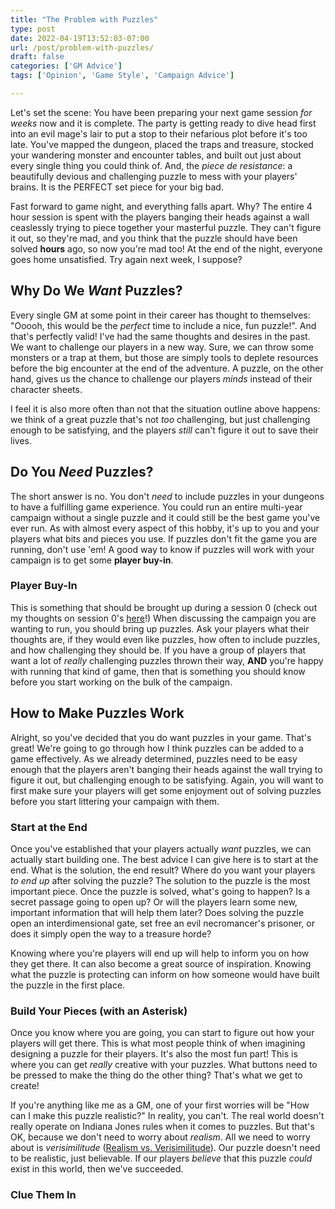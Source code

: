 ```yaml
---
title: "The Problem with Puzzles"
type: post
date: 2022-04-19T13:52:03-07:00
url: /post/problem-with-puzzles/
draft: false
categories: ['GM Advice']
tags: ['Opinion', 'Game Style', 'Campaign Advice'] 

---
```


Let's set the scene: You have been preparing your next game session *for weeks* now and it is complete. The party is getting ready to dive head first into an evil mage's lair to put a stop to their nefarious plot before it's too late. You've mapped the dungeon, placed the traps and treasure, stocked your wandering monster and encounter tables, and built out just about every single thing you could think of. And, the *piece de resistance*: a beautifully devious and challenging puzzle to mess with your players' brains. It is the PERFECT set piece for your big bad.

Fast forward to game night, and everything falls apart. Why? The entire 4 hour session is spent with the players banging their heads against a wall ceaslessly trying to piece together your masterful puzzle. They can't figure it out, so they're mad, and you think that the puzzle should have been solved **hours** ago, so now you're mad too! At the end of the night, everyone goes home unsatisfied. Try again next week, I suppose?

## Why Do We *Want* Puzzles?
Every single GM at some point in their career has thought to themselves: "Ooooh, this would be the *perfect* time to include a nice, fun puzzle!". And that's perfectly valid! I've had the same thoughts and desires in the past. We want to challenge our players in a new way. Sure, we can throw some monsters or a trap at them, but those are simply tools to deplete resources before the big encounter at the end of the adventure. A puzzle, on the other hand, gives us the chance to challenge our players *minds* instead of their character sheets.

I feel it is also more often than not that the situation outline above happens: we think of a great puzzle that's not *too* challenging, but just challenging enough to be satisfying, and the players *still* can't figure it out to save their lives. 

## Do You *Need* Puzzles?
The short answer is no. You don't *need* to include puzzles in your dungeons to have a fulfilling game experience. You could run an entire multi-year campaign without a single puzzle and it could still be the best game you've ever run. As with almost every aspect of this hobby, it's up to you and your players what bits and pieces you use. If puzzles don't fit the game you are running, don't use 'em! A good way to know if puzzles will work with your campaign is to get some **player buy-in**.

### Player Buy-In
This is something that should be brought up during a session 0 (check out my thoughts on session 0's [here](/post/session-0)!) When discussing the campaign you are wanting to run, you should bring up puzzles. Ask your players what their thoughts are, if they would even like puzzles, how often to include puzzles, and how challenging they should be. If you have a group of players that want a lot of *really* challenging puzzles thrown their way, **AND** you're happy with running that kind of game, then that is something you should know before you start working on the bulk of the campaign.

## How to Make Puzzles Work
Alright, so you've decided that you do want puzzles in your game. That's great! We're going to go through how I think puzzles can be added to a game effectively. As we already determined, puzzles need to be easy enough that the players aren't banging their heads against the wall trying to figure it out, but challenging enough to be satisfying. Again, you will want to first make sure your players will get some enjoyment out of solving puzzles before you start littering your campaign with them.

### Start at the End
Once you've established that your players actually *want* puzzles, we can actually start building one. The best advice I can give here is to start at the end. What is the solution, the end result? Where do you want your players *to end up* after solving the puzzle? The solution to the puzzle is the most important piece. Once the puzzle is solved, what's going to happen? Is a secret passage going to open up? Or will the players learn some new, important information that will help them later? Does solving the puzzle open an interdimensional gate, set free an evil necromancer's prisoner, or does it simply open the way to a treasure horde?

Knowing where you're players will end up will help to inform you on how they get there. It can also become a great source of inspiration. Knowing what the puzzle is protecting can inform on how someone would have built the puzzle in the first place.

### Build Your Pieces (with an Asterisk)
Once you know where you are going, you can start to figure out how your players will get there. This is what most people think of when imagining designing a puzzle for their players. It's also the most fun part! This is where you can get *really* creative with your puzzles. What buttons need to be pressed to make the thing do the other thing? That's what we get to create!

If you're anything like me as a GM, one of your first worries will be "How can I make this puzzle realistic?" In reality, you can't. The real world doesn't really operate on Indiana Jones rules when it comes to puzzles. But that's OK, because we don't need to worry about *realism*. All we need to worry about is *verisimilitude* ([Realism vs. Verisimilitude](/post/realism-verisimilitude)). Our puzzle doesn't need to be realistic, just believable. If our players *believe* that this puzzle *could* exist in this world, then we've succeeded.
 
### Clue Them In

